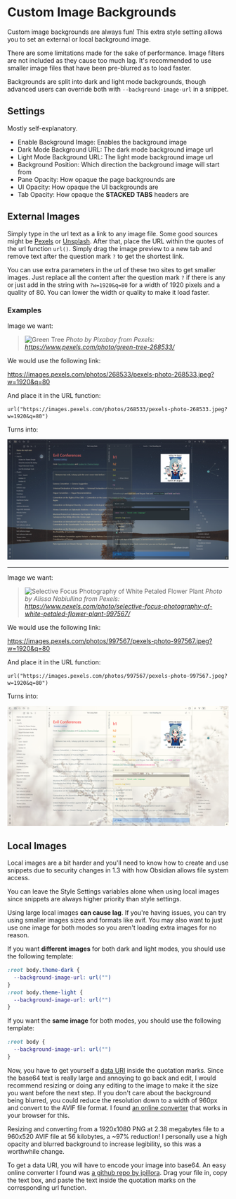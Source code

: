# Custom Image Backgrounds

Custom image backgrounds are always fun! This extra style setting allows you to set an external or local background image.

There are some limitations made for the sake of performance. Image filters are not included as they cause too much lag. It's recommended to use smaller image files that have been pre-blurred as to load faster.

Backgrounds are split into dark and light mode backgrounds, though advanced users can override both with `--background-image-url` in a snippet.

## Settings

Mostly self-explanatory.

- Enable Background Image: Enables the background image
- Dark Mode Background URL: The dark mode background image url
- Light Mode Background URL: The light mode background image url
- Background Position: Which direction the background image will start from
- Pane Opacity: How opaque the page backgrounds are
- UI Opacity: How opaque the UI backgrounds are
- Tab Opacity: How opaque the **STACKED TABS** headers are

## External Images

Simply type in the url text as a link to any image file. Some good sources might be [Pexels](https://www.pexels.com/) or [Unsplash](https://unsplash.com/). After that, place the URL within the quotes of the url function `url()`. Simply drag the image preview to a new tab and remove text after the question mark `?` to get the shortest link.

You can use extra parameters in the url of these two sites to get smaller images. Just replace all the content after the question mark `?` if there is any or just add in the string with `?w=1920&q=80` for a width of 1920 pixels and a quality of 80. You can lower the width or quality to make it load faster.

### Examples

Image we want:

> ![Green Tree](https://images.pexels.com/photos/268533/pexels-photo-268533.jpeg?w=1920&q=80)
> *Photo by Pixabay from Pexels: <https://www.pexels.com/photo/green-tree-268533/>*

We would use the following link:

<https://images.pexels.com/photos/268533/pexels-photo-268533.jpeg?w=1920&q=80>

And place it in the URL function:

```
url("https://images.pexels.com/photos/268533/pexels-photo-268533.jpeg?w=1920&q=80")
```

Turns into:

![Theme dark with an image background](asssets/theme%20dark%20image.png)

---

Image we want:

> ![Selective Focus Photography of White Petaled Flower Plant](https://images.pexels.com/photos/997567/pexels-photo-997567.jpeg?w=1920&q=80)
> *Photo by Alissa Nabiullina from Pexels: <https://www.pexels.com/photo/selective-focus-photography-of-white-petaled-flower-plant-997567/>*

We would use the following link:

<https://images.pexels.com/photos/997567/pexels-photo-997567.jpeg?w=1920&q=80>

And place it in the URL function:

```
url("https://images.pexels.com/photos/997567/pexels-photo-997567.jpeg?w=1920&q=80")
```

Turns into:

![Theme light with an image background](asssets/theme%20light%20image.png)

## Local Images

Local images are a bit harder and you'll need to know how to create and use  snippets due to security changes in 1.3 with how Obsidian allows file system access.

You can leave the Style Settings variables alone when using local images since snippets are always higher priority than style settings.

Using large local images **can cause lag**. If you're having issues, you can try using smaller images sizes and formats like avif. You may also want to just use one image for both modes so you aren't loading extra images for no reason.

If you want **different images** for both dark and light modes, you should use the following template:

```css
:root body.theme-dark {
  --background-image-url: url("")
}
:root body.theme-light {
  --background-image-url: url("")
}
```

If you want the **same image** for both modes, you should use the following template:

```css
:root body {
  --background-image-url: url("")
}
```

Now, you have to get yourself a [data URI](https://css-tricks.com/data-uris/) inside the quotation marks. Since the base64 text is really large and annoying to go back and edit, I would recommend resizing or doing any editing to the image to make it the size you want before the next step. If you don't care about the background being blurred, you could reduce the resolution down to a width of 960px and convert to the AVIF file format. I found [an online converter](https://avif.io/) that works in your browser for this.

Resizing and converting from a 1920x1080 PNG at 2.38 megabytes file to a 960x520 AVIF file at 56 kilobytes, a ~97% reduction! I personally use a high opacity and blurred background to increase legibility, so this was a worthwhile change.

To get a data URI, you will have to encode your image into base64. An easy online converter I found was [a github repo by jpillora](https://jpillora.com/base64-encoder/). Drag your file in, copy the text box, and paste the text inside the quotation marks on the corresponding url function.
